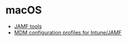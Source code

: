 # macOS

- [JAMF tools](jamf/README.md)
- [MDM configuration profiles for Intune/JAMF](mobileconfig/README.md)